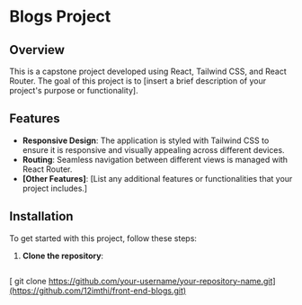 # Blogs Project

## Overview

This is a capstone project developed using React, Tailwind CSS, and React Router. The goal of this project is to [insert a brief description of your project's purpose or functionality].

## Features

- **Responsive Design**: The application is styled with Tailwind CSS to ensure it is responsive and visually appealing across different devices.
- **Routing**: Seamless navigation between different views is managed with React Router.
- **[Other Features]**: [List any additional features or functionalities that your project includes.]

## Installation

To get started with this project, follow these steps:

1. **Clone the repository**:
   ```bash
[   git clone https://github.com/your-username/your-repository-name.git](https://github.com/12imthi/front-end-blogs.git)
